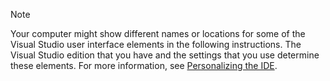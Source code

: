 > [!NOTE]
> Your computer might show different names or locations for some of the Visual Studio user interface elements in the following instructions. The Visual Studio edition that you have and the settings that you use determine these elements. For more information, see [Personalizing the  IDE](/previous-versions/visualstudio/visual-studio-2015/ide/personalizing-the-visual-studio-ide).